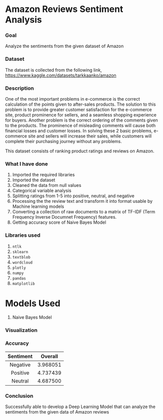 # Amazon Reviews Sentiment Analysis

### Goal
Analyze the sentiments from the given dataset of Amazon

### Dataset
The dataset is collected from the following link, https://www.kaggle.com/datasets/tarkkaanko/amazon

### Description
One of the most important problems in e-commerce is the correct calculation of the points given to after-sales products. The solution to this problem
is to provide greater customer satisfaction for the e-commerce site, product prominence for sellers, and a seamless shopping experience for buyers.
Another problem is the correct ordering of the comments given to the products. The prominence of misleading comments will cause both financial losses
and customer losses. In solving these 2 basic problems, e-commerce site and sellers will increase their sales, while customers will complete their
purchasing journey without any problems.

This dataset consists of ranking product ratings and reviews on Amazon.


### What I have done
1. Imported the required libraries
2. Imported the dataset
3. Cleaned the data from null values
4. Categorical variable analysis
5. Splitting ratings from 1-5 into positive, neutral, and negative
6. Processing the the review text and transform it into format usable by Machine learning models
7. Converting a collection of raw documents to a matrix of TF-IDF (Term Frequency Inverse Documnet Frequency) features.
8. Getting accuracy score of Naive Bayes Model



### Libraries used
1. `ntlk`
2. `sklearn`
3. `textblob`
4. `wordcloud`
5. `plotly`
6. `numpy`
7. `pandas`
8. `matplotlib`


# Models Used #
1. Naive Bayes Model

### Visualization ###

### Accuracy ###

| Sentiment                                   | Overall       |
|:-------------------------------------------:|:-------------:|
| Negative                                    |3.968051       |
| Positive                                    |4.737439       |
| Neutral                                     |4.687500       |

### Conclusion ###
Successfully able to develop a Deep Learning Model that can analyze the sentiments from the given data of Amazon reviews

